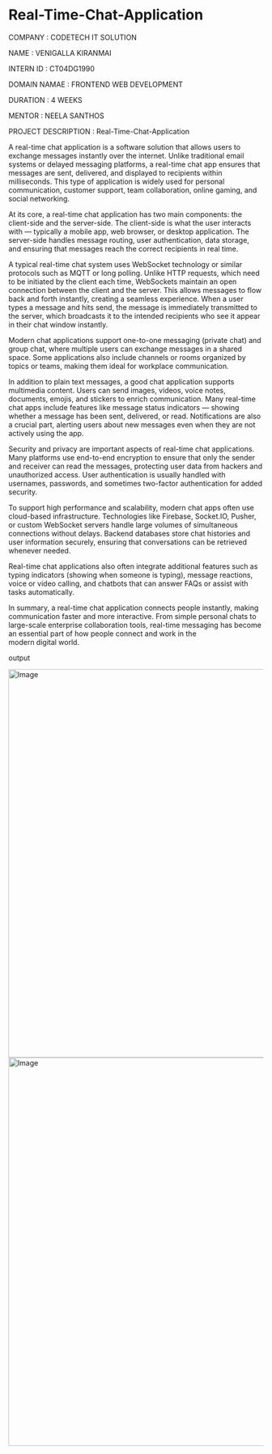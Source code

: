 # Real-Time-Chat-Application

COMPANY : CODETECH IT SOLUTION

NAME : VENIGALLA KIRANMAI

INTERN ID : CT04DG1990

DOMAIN NAMAE : FRONTEND WEB DEVELOPMENT

DURATION : 4 WEEKS

MENTOR : NEELA SANTHOS

PROJECT DESCRIPTION : Real-Time-Chat-Application

A real-time chat application is a software solution that allows users to exchange messages instantly over the internet. Unlike traditional email systems or delayed messaging platforms, a real-time chat app ensures that messages are sent, delivered, and displayed to recipients within milliseconds. This type of application is widely used for personal communication, customer support, team collaboration, online gaming, and social networking.

At its core, a real-time chat application has two main components: the client-side and the server-side. The client-side is what the user interacts with — typically a mobile app, web browser, or desktop application. The server-side handles message routing, user authentication, data storage, and ensuring that messages reach the correct recipients in real time.

A typical real-time chat system uses WebSocket technology or similar protocols such as MQTT or long polling. Unlike HTTP requests, which need to be initiated by the client each time, WebSockets maintain an open connection between the client and the server. This allows messages to flow back and forth instantly, creating a seamless experience. When a user types a message and hits send, the message is immediately transmitted to the server, which broadcasts it to the intended recipients who see it appear in their chat window instantly.

Modern chat applications support one-to-one messaging (private chat) and group chat, where multiple users can exchange messages in a shared space. Some applications also include channels or rooms organized by topics or teams, making them ideal for workplace communication.

In addition to plain text messages, a good chat application supports multimedia content. Users can send images, videos, voice notes, documents, emojis, and stickers to enrich communication. Many real-time chat apps include features like message status indicators — showing whether a message has been sent, delivered, or read. Notifications are also a crucial part, alerting users about new messages even when they are not actively using the app.

Security and privacy are important aspects of real-time chat applications. Many platforms use end-to-end encryption to ensure that only the sender and receiver can read the messages, protecting user data from hackers and unauthorized access. User authentication is usually handled with usernames, passwords, and sometimes two-factor authentication for added security.

To support high performance and scalability, modern chat apps often use cloud-based infrastructure. Technologies like Firebase, Socket.IO, Pusher, or custom WebSocket servers handle large volumes of simultaneous connections without delays. Backend databases store chat histories and user information securely, ensuring that conversations can be retrieved whenever needed.

Real-time chat applications also often integrate additional features such as typing indicators (showing when someone is typing), message reactions, voice or video calling, and chatbots that can answer FAQs or assist with tasks automatically.

In summary, a real-time chat application connects people instantly, making communication faster and more interactive. From simple personal chats to large-scale enterprise collaboration tools, real-time messaging has become an essential part of how people connect and work in the modern digital world.

output

<img width="1366" height="768" alt="Image" src="https://github.com/user-attachments/assets/a3896506-2b6d-40cf-8cfe-744b279152ed" />

<img width="1366" height="768" alt="Image" src="https://github.com/user-attachments/assets/52e2c638-c540-4ee3-8f97-96cbf2054761" />
